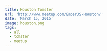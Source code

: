```yaml
---
title: Houston Tomster
url: 'http://www.meetup.com/EmberJS-Houston/'
date: 'March 16, 2015'
image: houston.png
tags:
  - all
  - tomster
  - meetup
---
```

